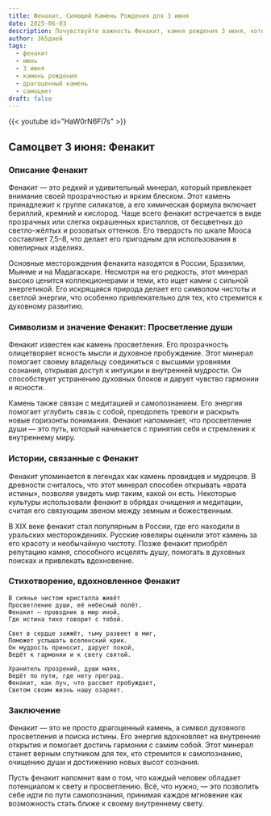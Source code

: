 ```yaml
---
title: Фенакит, Сияющий Камень Рождения для 3 июня
date: 2025-06-03
description: Почувствуйте важность Фенакит, камня рождения 3 июня, который символизирует Просветление души. Пусть его красота и значение осветят ваш день.
author: 365дней
tags:
  - фенакит
  - июнь
  - 3 июня
  - камень рождения
  - драгоценный камень
  - самоцвет
draft: false
---
```


{{< youtube id="HaW0rN6Fl7s" >}}

## Самоцвет 3 июня: Фенакит

### Описание Фенакит

Фенакит — это редкий и удивительный минерал, который привлекает внимание своей прозрачностью и ярким блеском. Этот камень принадлежит к группе силикатов, а его химическая формула включает бериллий, кремний и кислород. Чаще всего фенакит встречается в виде прозрачных или слегка окрашенных кристаллов, от бесцветных до светло-жёлтых и розоватых оттенков. Его твердость по шкале Мооса составляет 7,5–8, что делает его пригодным для использования в ювелирных изделиях.

Основные месторождения фенакита находятся в России, Бразилии, Мьянме и на Мадагаскаре. Несмотря на его редкость, этот минерал высоко ценится коллекционерами и теми, кто ищет камни с сильной энергетикой. Его искрящаяся природа делает его символом чистоты и светлой энергии, что особенно привлекательно для тех, кто стремится к духовному развитию.

### Символизм и значение Фенакит: Просветление души

Фенакит известен как камень просветления. Его прозрачность олицетворяет ясность мысли и духовное пробуждение. Этот минерал помогает своему владельцу соединиться с высшими уровнями сознания, открывая доступ к интуиции и внутренней мудрости. Он способствует устранению духовных блоков и дарует чувство гармонии и ясности.

Камень также связан с медитацией и самопознанием. Его энергия помогает углубить связь с собой, преодолеть тревоги и раскрыть новые горизонты понимания. Фенакит напоминает, что просветление души — это путь, который начинается с принятия себя и стремления к внутреннему миру.

### Истории, связанные с Фенакит

Фенакит упоминается в легендах как камень провидцев и мудрецов. В древности считалось, что этот минерал способен открывать «врата истины», позволяя увидеть мир таким, какой он есть. Некоторые культуры использовали фенакит в обрядах очищения и медитации, считая его связующим звеном между земным и божественным.

В XIX веке фенакит стал популярным в России, где его находили в уральских месторождениях. Русские ювелиры оценили этот камень за его красоту и необычайную чистоту. Позже фенакит приобрёл репутацию камня, способного исцелять душу, помогать в духовных поисках и привлекать вдохновение.

### Стихотворение, вдохновленное Фенакит

```
В сиянье чистом кристалла живёт  
Просветление души, её небесный полёт.  
Фенакит — проводник в мир иной,  
Где истина тихо говорит с тобой.  

Свет в сердце зажжёт, тьму развеет в миг,  
Поможет услышать вселенский крик.  
Он мудрость приносит, дарует покой,  
Ведёт к гармонии и к свету святой.  

Хранитель прозрений, души маяк,  
Ведёт по пути, где нету преград.  
Фенакит, как луч, что рассвет пробуждает,  
Светом своим жизнь нашу озаряет.
```

### Заключение

Фенакит — это не просто драгоценный камень, а символ духовного просветления и поиска истины. Его энергия вдохновляет на внутренние открытия и помогает достичь гармонии с самим собой. Этот минерал станет верным спутником для тех, кто стремится к самопознанию, очищению души и достижению новых высот сознания.

Пусть фенакит напомнит вам о том, что каждый человек обладает потенциалом к свету и просветлению. Всё, что нужно, — это позволить себе идти по пути самопознания, принимая каждое мгновение как возможность стать ближе к своему внутреннему свету.